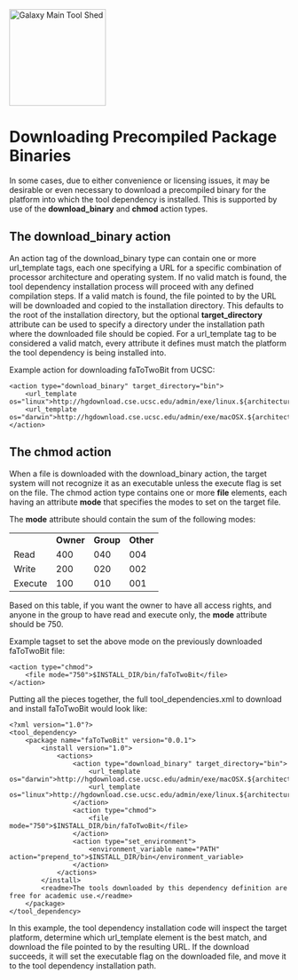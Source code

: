 <div class='center'> <a href='http://toolshed.g2.bx.psu.edu'><img src="/src/images/Logos/ToolShed.jpg" alt="Galaxy Main Tool Shed" height="174" /></a> </div>

# Downloading Precompiled Package Binaries

In some cases, due to either convenience or licensing issues, it may be desirable or even necessary to download a precompiled binary for the platform into which the tool dependency is installed. This is supported by use of the **download_binary** and **chmod** action types.

## The download_binary action

An action tag of the download_binary type can contain one or more url_template tags, each one specifying a URL for a specific combination of processor architecture and operating system. If no valid match is found, the tool dependency installation process will proceed with any defined compilation steps. If a valid match is found, the file pointed to by the URL will be downloaded and copied to the installation directory. This defaults to the root of the installation directory, but the optional **target_directory** attribute can be used to specify a directory under the installation path where the downloaded file should be copied. For a url_template tag to be considered a valid match, every attribute it defines must match the platform the tool dependency is being installed into.

Example action for downloading faToTwoBit from UCSC:

```
<action type="download_binary" target_directory="bin">
    <url_template os="linux">http://hgdownload.cse.ucsc.edu/admin/exe/linux.${architecture}/faToTwoBit</url_template>
    <url_template os="darwin">http://hgdownload.cse.ucsc.edu/admin/exe/macOSX.${architecture}/faToTwoBit</url_template>
</action>
```


## The chmod action

When a file is downloaded with the download_binary action, the target system will not recognize it as an executable unless the execute flag is set on the file. The chmod action type contains one or more **file** elements, each having an attribute **mode** that specifies the modes to set on the target file.

The **mode** attribute should contain the sum of the following modes:

<table>
  <tr>
    <td> &nbsp;</td>
    <td> <strong>Owner</strong></td>
    <td> <strong>Group</strong></td>
    <td> <strong>Other</strong></td>
  </tr>
  <tr>
    <td> Read</td>
    <td> 400</td>
    <td> 040</td>
    <td> 004</td>
  </tr>
  <tr>
    <td> Write</td>
    <td> 200</td>
    <td> 020</td>
    <td> 002</td>
  </tr>
  <tr>
    <td> Execute</td>
    <td> 100</td>
    <td> 010</td>
    <td> 001</td>
  </tr>
</table>


Based on this table, if you want the owner to have all access rights, and anyone in the group to have read and execute only, the **mode** attribute should be 750.

Example tagset to set the above mode on the previously downloaded faToTwoBit file:
```
<action type="chmod">
    <file mode="750">$INSTALL_DIR/bin/faToTwoBit</file>
</action>
```


Putting all the pieces together, the full tool_dependencies.xml to download and install faToTwoBit would look like:
```
<?xml version="1.0"?>
<tool_dependency>
    <package name="faToTwoBit" version="0.0.1">
        <install version="1.0">
            <actions>
                <action type="download_binary" target_directory="bin">
                    <url_template os="darwin">http://hgdownload.cse.ucsc.edu/admin/exe/macOSX.${architecture}/faToTwoBit</url_template>
                    <url_template os="linux">http://hgdownload.cse.ucsc.edu/admin/exe/linux.${architecture}/faToTwoBit</url_template>
                </action>
                <action type="chmod">
                    <file mode="750">$INSTALL_DIR/bin/faToTwoBit</file>
                </action>
                <action type="set_environment">
                    <environment_variable name="PATH" action="prepend_to">$INSTALL_DIR/bin</environment_variable>
                </action>
            </actions>
        </install>
        <readme>The tools downloaded by this dependency definition are free for academic use.</readme>
    </package>
</tool_dependency>
```


In this example, the tool dependency installation code will inspect the target platform, determine which url_template element is the best match, and download the file pointed to by the resulting URL. If the download succeeds, it will set the executable flag on the downloaded file, and move it to the tool dependency installation path.
